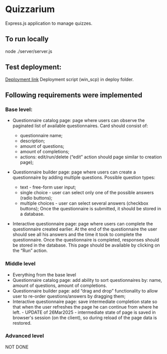 # Quizzarium

Express.js application to manage quizzes.


## To run locally

  node ./server/server.js

## Test deployment:
[Deployment link](http://23.95.225.112:3000/)
Deployment script (win_scp) in deploy folder.

## Following requirements were implemented

### Base level:

* Questionnaire catalog page: page where users can observe the paginated list of
available questionnaires. Card should consist of:
    - questionnaire name;
    - description;
    - amount of questions;
    - amount of completions;
    - actions: edit/run/delete (“edit” action should page similar to creation page);

* Questionnaire builder page: page where users can create a questionnaire by adding
multiple questions.
    Possible question types:
    - text - free-form user input;
    - single choice - user can select only one of the possible answers (radio buttons);
    - multiple choices - user can select several answers (checkbox buttons);
    Once the questionnaire is submitted, it should be stored in a database.

* Interactive questionnaire page: page where users can complete the questionnaire
created earlier. At the end of the questionnaire the user should see all his answers and
the time it took to complete the questionnaire. Once the questionnaire is completed,
responses should be stored in the database. This page should be available by clicking
on the “Run” action.


### Middle level

* Everything from the base level
* Questionnaire catalog page: add ability to sort questionnaires by: name, amount of
questions, amount of completions.
* Questionnaire builder page: add “drag and drop” functionality to allow user to
re-order questions/answers by dragging them;
* Interactive questionnaire page: save intermediate completion state so that when the
user refreshes the page he can continue from where he left. - UPDATE of 26Mar2025 - intermediate state of page is saved in browser's session (on the client), so during reload of the page data is restored.

### Advanced level
    
NOT DONE
